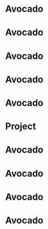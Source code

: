 # Avocado
# Avocado
# Avocado
# Avocado
# Avocado
# Project
# Avocado
# Avocado
# Avocado
# Avocado
